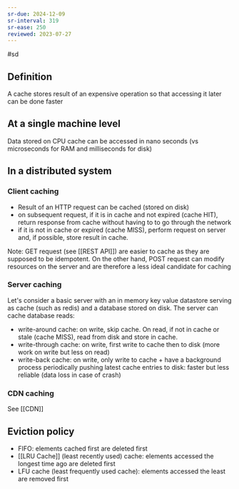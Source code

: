 ```yaml
---
sr-due: 2024-12-09
sr-interval: 319
sr-ease: 250
reviewed: 2023-07-27
---
```


#sd

## Definition

A cache stores result of an expensive operation so that accessing it later can be done faster

## At a single machine level

Data stored on CPU cache can be accessed in nano seconds (vs microseconds for RAM and milliseconds for disk)

## In a distributed system

### Client caching

- Result of an HTTP request can be cached (stored on disk)
- on subsequent request, if it is in cache and not expired (cache HIT), return response from cache without having to to go through the network
- if it is not in cache or expired (cache MISS), perform request on server and, if possible, store result in cache.

Note: GET request (see [[REST API]]) are easier to cache as they are supposed to be idempotent. On the other hand, POST request can modify resources on the server and are therefore a less ideal candidate for caching

### Server caching

Let's consider a basic server with an in memory key value datastore serving as cache (such as redis) and a database stored on disk. The server can cache database reads:

- write-around cache: on write, skip cache. On read, if not in cache or stale (cache MISS), read from disk and store in cache.
- write-through cache: on write, first write to cache then to disk (more work on write but less on read)
- write-back cache: on write, only write to cache + have a background process periodically pushing latest cache entries to disk: faster but less reliable (data loss in case of crash)

### CDN caching

See [[CDN]]

## Eviction policy

- FIFO: elements cached first are deleted first
- [[LRU Cache]] (least recently used) cache: elements accessed the longest time ago are deleted first
- LFU cache (least frequently used cache): elements accessed the least are removed first
